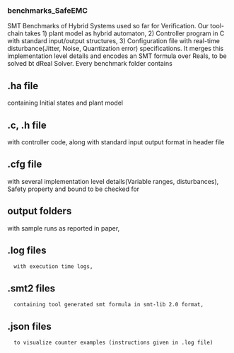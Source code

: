 ### benchmarks_SafeEMC
SMT Benchmarks of Hybrid Systems used so far for Verification. 
Our tool-chain takes 1) plant model as hybrid automaton, 2) Controller program in C with standard input/output structures, 3) Configuration file with real-time disturbance(Jitter, Noise, Quantization error) specifications. It merges this implementation level details and encodes an SMT formula over Reals, to be solved bt dReal Solver. Every benchmark folder contains 

## .ha file
  containing Initial states and plant model
## .c, .h file
  with controller code, along with standard input output format in header file
## .cfg file
  with several implementation level details(Variable ranges, disturbances), Safety property and bound to be checked for
## output folders
   with sample runs as reported in paper,
   
   ## .log files
      with execution time logs,
   ## .smt2 files
      containing tool generated smt formula in smt-lib 2.0 format,
   ## .json files
      to visualize counter examples (instructions given in .log file)
   

